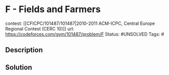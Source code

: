 # F - Fields and Farmers

contest: [[CFICPC/101487/101487|2010-2011 ACM-ICPC, Central Europe Regional Contest (CERC 10)]]
url: https://codeforces.com/gym/101487/problem/F
Status: #UNSOLVED
Tags: #

## Description

## Solution

